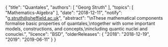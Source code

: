 {
    "title": "Quantales",
    "authors": [
        "Georg Struth"
    ],
    "topics": [
        "Mathematics-Algebra"
    ],
    "date": "2018-12-11",
    "notify": "g.struth@sheffield.ac.uk",
    "abstract": "\nThese mathematical components formalise basic properties of quantales,\ntogether with some important models, constructions, and concepts,\nincluding quantic nuclei and conuclei.",
    "licence": "BSD",
    "olderReleases": {
        "2018": "2018-12-19",
        "2019": "2019-06-11"
    }
}